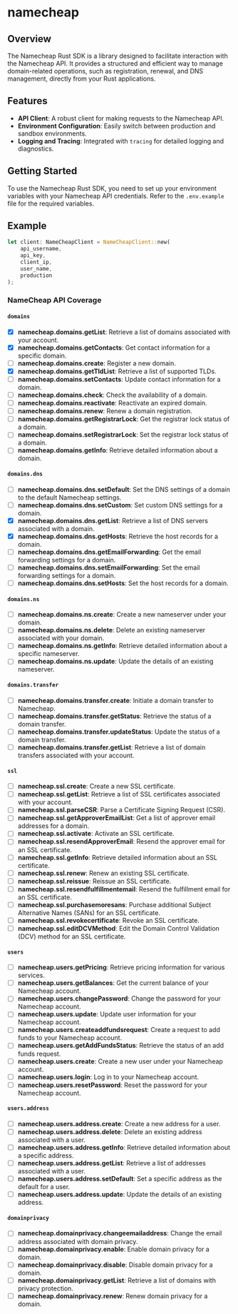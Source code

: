 # namecheap

## Overview

The Namecheap Rust SDK is a library designed to facilitate interaction with the Namecheap API. It provides a structured and efficient way to manage domain-related operations, such as registration, renewal, and DNS management, directly from your Rust applications.

## Features

- **API Client**: A robust client for making requests to the Namecheap API.
- **Environment Configuration**: Easily switch between production and sandbox environments.
- **Logging and Tracing**: Integrated with `tracing` for detailed logging and diagnostics.

## Getting Started

To use the Namecheap Rust SDK, you need to set up your environment variables with your Namecheap API credentials. Refer to the `.env.example` file for the required variables.

## Example

```rust
let client: NameCheapClient = NameCheapClient::new(
    api_username,
    api_key,
    client_ip,
    user_name,
    production
);
```

### NameCheap API Coverage


#### `domains`
- [x] **namecheap.domains.getList**: Retrieve a list of domains associated with your account.
- [x] **namecheap.domains.getContacts**: Get contact information for a specific domain.
- [ ] **namecheap.domains.create**: Register a new domain.
- [x] **namecheap.domains.getTldList**: Retrieve a list of supported TLDs.
- [ ] **namecheap.domains.setContacts**: Update contact information for a domain.
- [ ] **namecheap.domains.check**: Check the availability of a domain.
- [ ] **namecheap.domains.reactivate**: Reactivate an expired domain.
- [ ] **namecheap.domains.renew**: Renew a domain registration.
- [ ] **namecheap.domains.getRegistrarLock**: Get the registrar lock status of a domain.
- [ ] **namecheap.domains.setRegistrarLock**: Set the registrar lock status of a domain.
- [ ] **namecheap.domains.getInfo**: Retrieve detailed information about a domain.

#### `domains.dns`
- [ ] **namecheap.domains.dns.setDefault**: Set the DNS settings of a domain to the default Namecheap settings.
- [ ] **namecheap.domains.dns.setCustom**: Set custom DNS settings for a domain.
- [x] **namecheap.domains.dns.getList**: Retrieve a list of DNS servers associated with a domain.
- [x] **namecheap.domains.dns.getHosts**: Retrieve the host records for a domain.
- [ ] **namecheap.domains.dns.getEmailForwarding**: Get the email forwarding settings for a domain.
- [ ] **namecheap.domains.dns.setEmailForwarding**: Set the email forwarding settings for a domain.
- [ ] **namecheap.domains.dns.setHosts**: Set the host records for a domain.

#### `domains.ns`
- [ ] **namecheap.domains.ns.create**: Create a new nameserver under your domain.
- [ ] **namecheap.domains.ns.delete**: Delete an existing nameserver associated with your domain.
- [ ] **namecheap.domains.ns.getInfo**: Retrieve detailed information about a specific nameserver.
- [ ] **namecheap.domains.ns.update**: Update the details of an existing nameserver.

#### `domains.transfer`
- [ ] **namecheap.domains.transfer.create**: Initiate a domain transfer to Namecheap.
- [ ] **namecheap.domains.transfer.getStatus**: Retrieve the status of a domain transfer.
- [ ] **namecheap.domains.transfer.updateStatus**: Update the status of a domain transfer.
- [ ] **namecheap.domains.transfer.getList**: Retrieve a list of domain transfers associated with your account.

#### `ssl`
- [ ] **namecheap.ssl.create**: Create a new SSL certificate.
- [ ] **namecheap.ssl.getList**: Retrieve a list of SSL certificates associated with your account.
- [ ] **namecheap.ssl.parseCSR**: Parse a Certificate Signing Request (CSR).
- [ ] **namecheap.ssl.getApproverEmailList**: Get a list of approver email addresses for a domain.
- [ ] **namecheap.ssl.activate**: Activate an SSL certificate.
- [ ] **namecheap.ssl.resendApproverEmail**: Resend the approver email for an SSL certificate.
- [ ] **namecheap.ssl.getInfo**: Retrieve detailed information about an SSL certificate.
- [ ] **namecheap.ssl.renew**: Renew an existing SSL certificate.
- [ ] **namecheap.ssl.reissue**: Reissue an SSL certificate.
- [ ] **namecheap.ssl.resendfulfillmentemail**: Resend the fulfillment email for an SSL certificate.
- [ ] **namecheap.ssl.purchasemoresans**: Purchase additional Subject Alternative Names (SANs) for an SSL certificate.
- [ ] **namecheap.ssl.revokecertificate**: Revoke an SSL certificate.
- [ ] **namecheap.ssl.editDCVMethod**: Edit the Domain Control Validation (DCV) method for an SSL certificate.

#### `users`
- [ ] **namecheap.users.getPricing**: Retrieve pricing information for various services.
- [ ] **namecheap.users.getBalances**: Get the current balance of your Namecheap account.
- [ ] **namecheap.users.changePassword**: Change the password for your Namecheap account.
- [ ] **namecheap.users.update**: Update user information for your Namecheap account.
- [ ] **namecheap.users.createaddfundsrequest**: Create a request to add funds to your Namecheap account.
- [ ] **namecheap.users.getAddFundsStatus**: Retrieve the status of an add funds request.
- [ ] **namecheap.users.create**: Create a new user under your Namecheap account.
- [ ] **namecheap.users.login**: Log in to your Namecheap account.
- [ ] **namecheap.users.resetPassword**: Reset the password for your Namecheap account.

#### `users.address`
- [ ] **namecheap.users.address.create**: Create a new address for a user.
- [ ] **namecheap.users.address.delete**: Delete an existing address associated with a user.
- [ ] **namecheap.users.address.getInfo**: Retrieve detailed information about a specific address.
- [ ] **namecheap.users.address.getList**: Retrieve a list of addresses associated with a user.
- [ ] **namecheap.users.address.setDefault**: Set a specific address as the default for a user.
- [ ] **namecheap.users.address.update**: Update the details of an existing address.

#### `domainprivacy`
- [ ] **namecheap.domainprivacy.changeemailaddress**: Change the email address associated with domain privacy.
- [ ] **namecheap.domainprivacy.enable**: Enable domain privacy for a domain.
- [ ] **namecheap.domainprivacy.disable**: Disable domain privacy for a domain.
- [ ] **namecheap.domainprivacy.getList**: Retrieve a list of domains with privacy protection.
- [ ] **namecheap.domainprivacy.renew**: Renew domain privacy for a domain.
